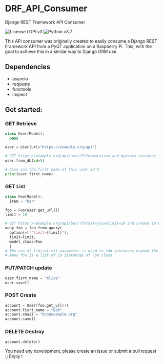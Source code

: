 # DRF_API_Consumer
Django REST Framework API Consumer

![License LGPLv3](https://img.shields.io/badge/license-LGPLv3-blue "License LGPLv3")
![Python v3.7](https://img.shields.io/badge/python-v3.7-blue "Python v3.7")

This API consumer was originally created to easily consume a Django REST Framework API from a PyQT application on a Raspberry Pi.
This, with the goal to achieve this in a similar way to Django ORM use.

## Dependencies
* asyncio
* requests
* functools
* inspect

## Get started:

### GET Retrieve
```py
class User(Model):
  pass

user = User(url="https://example.org/api")

# GET https://example.org/api/user/5?format=json and hydrate instance
user.from_db(id=5)

# Give you the first name of this user id 5
print(user.first_name)
```

### GET List
```py
class Foo(Model):
  item = "bar"

foo = Foo(user.get_url())
limit = 10

# GET https://example.org/api/bar/?format=json&limit=10 and create 10 hydrated instances of Foo from api/bar/
many_foo = foo.from_query(
  options=[f"limit={limit}"],
  limit=limit,
  model_class=Foo
  )
# The use of limit=limit parameter is used to add instances beyond the DRF page_size configuration.
# many_foo is a list of 10 instances of Foo class
```

### PUT/PATCH update
```py
user.fisrt_name = "Alice"
user.save()
```

### POST Create
```py
account = User(foo.get_url())
account.fisrt_name = "Bob"
account.email = "bob@example.org"
account.save()
```

### DELETE Destroy
```py
account.delete()
```

You need any development, please create an issue or submit a pull request :)
Enjoy !
